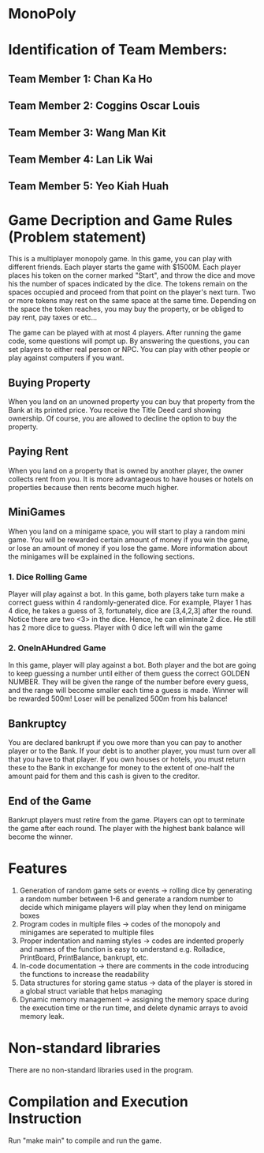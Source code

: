 # MonoPoly 


# Identification of Team Members:
## Team Member 1: Chan Ka Ho
## Team Member 2: Coggins Oscar Louis
## Team Member 3: Wang Man Kit
## Team Member 4: Lan Lik Wai
## Team Member 5: Yeo Kiah Huah


# Game Decription and Game Rules (Problem statement)
This is a multiplayer monopoly game. 
In this game, you can play with different friends.
Each player starts the game with $1500M.
Each player places his token on the corner marked "Start", and throw the dice and move his the number of spaces indicated by the dice.
The tokens remain on the spaces occupied and proceed from that point on the player's next turn.
Two or more tokens may rest on the same space at the same time.
Depending on the space the token reaches, you may buy the property, or be obliged to pay rent, pay taxes or etc...

The game can be played with at most 4 players. After running the game code, some questions will pompt up.
By answering the questions, you can set players to either real person or NPC.
You can play with other people or play against computers if you want.

## Buying Property
When you land on an unowned property you can buy that property from the Bank at its printed price.
You receive the Title Deed card showing ownership.
Of course, you are allowed to decline the option to buy the property.

## Paying Rent
When you land on a property that is owned by another player, the owner collects rent from you.
It is more advantageous to have houses or hotels on properties because then rents become much higher.

## MiniGames
When you land on a minigame space, you will start to play a random mini game.
You will be rewarded certain amount of money if you win the game, or lose an amount of money if you lose the game.
More information about the minigames will be explained in the following sections.

### 1. Dice Rolling Game
Player will play against a bot.
In this game, both players take turn make a correct guess within 4 randomly-generated dice.
For example, Player 1 has 4 dice, he takes a guess of 3, fortunately, dice are [3,4,2,3] after the round.
Notice there are two <3> in the dice. Hence, he can eliminate 2 dice.
He still has 2 more dice to guess.
Player with 0 dice left will win the game

### 2. OneInAHundred Game
In this game, player will play against a bot.
Both player and the bot are going to keep guessing a number until either of them guess the correct GOLDEN NUMBER.
They will be given the range of the number before every guess, and the range will become smaller each time a guess is made.
Winner will be rewarded 500m!
Loser will be penalized 500m from his balance!

## Bankruptcy
You are declared bankrupt if you owe more than you can pay to another player or to the Bank.
If your debt is to another player, you must turn over all that you have to that player.
If you own houses or hotels, you must return these to the Bank in exchange for money to the extent of one-half the amount paid for them and this cash is given to the creditor.

## End of the Game
Bankrupt players must retire from the game.
Players can opt to terminate the game after each round.
The player with the highest bank balance will become the winner.

# Features
1. Generation of random game sets or events -> rolling dice by generating a random number between 1-6 and generate a random number to decide which minigame players will play when they lend on minigame boxes
2. Program codes in multiple files -> codes of the monopoly and minigames are seperated to multiple files
3. Proper indentation and naming styles -> codes are indented properly and names of the function is easy to understand e.g. Rolladice, PrintBoard, PrintBalance, bankrupt, etc.
4. In-code documentation -> there are comments in the code introducing the functions to increase the readability
5. Data structures for storing game status -> data of the player is stored in a global struct variable that helps managing
6. Dynamic memory management -> assigning the memory space during the execution time or the run time, and delete dynamic arrays to avoid memory leak.

# Non-standard libraries
There are no non-standard libraries used in the program.

# Compilation and Execution Instruction
Run "make main" to compile and run the game.


